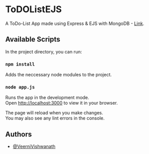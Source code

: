 # ToDOListEJS

A ToDo-List App made using Express & EJS with MongoDB -
[Link](https://todo-list-42591.herokuapp.com/).

## Available Scripts

In the project directory, you can run:

### `npm install`

Adds the neccessary node modules to the project.

### `node app.js`

Runs the app in the development mode.\
Open [http://localhost:3000](http://localhost:3000) to view it in your browser.

The page will reload when you make changes.\
You may also see any lint errors in the console.

## Authors

- [@VeerniVishwanath](https://github.com/VeerniVishwanath)
